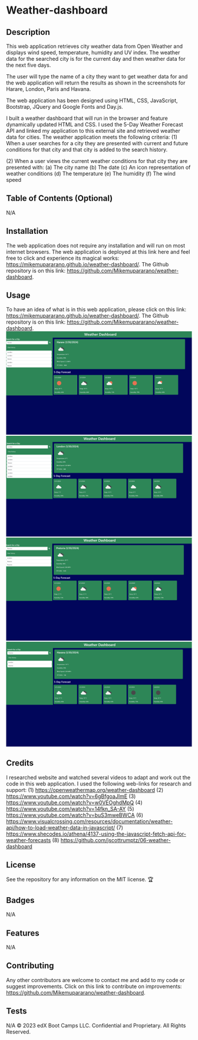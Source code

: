 # Weather-dashboard

## Description 
This web application retrieves city weather data from Open Weather and displays wind speed, temperature, humidity and UV index. The weather data for the searched city is for the current day and then weather data for the next five days.

The user will type the name of a city they want to get weather data for and the web application will return the results as shown in the screenshots for Harare, London, Paris and Havana. 

The web application has been designed using HTML, CSS, JavaScript, Bootstrap, JQuery and Google Fonts and Day.js. 

I built a weather dashboard that will run in the browser and feature dynamically updated HTML and CSS. I used the 5-Day Weather Forecast API and linked my application to this external site and retrieved weather data for cities.
The weather application meets the following criteria:
(1) When a user searches for a city they are presented with current and future conditions for that city and that city is added to the search history.

(2) When a user views the current weather conditions for that city they are presented with:
(a) The city name
(b) The date
(c) An icon representation of weather conditions
(d) The temperature
(e) The humidity
(f) The wind speed



## Table of Contents (Optional)
N/A

## Installation

The web application does not require any installation and will run on most internet browsers. The web application is deployed at this link here and feel free to click and experience its magical works: https://mikemupararano.github.io/weather-dashboard/. The Github repository is on this link: https://github.com/Mikemupararano/weather-dashboard.

## Usage 
To have an idea of what is in this web application, please click on this link: https://mikemupararano.github.io/weather-dashboard/. The Github repository is on this link: https://github.com/Mikemupararano/weather-dashboard.
![A screenshot of weather data for city of Harare:](./assets/images/harare.png)
![A screenshot of weather data for London:](./assets/images/London.png)
![Screenshot for weather data for Pretoria:](./assets/images/Pretoria.png)
![A screenshot for weather data for Havana:](./assets/images/havana.png)
## Credits
I researched website and watched several videos to adapt and work out the code in this web application. I used the following web-links for research and support:
(1) https://openweathermap.org/weather-dashboard
(2) https://www.youtube.com/watch?v=6gBfgoaJImE
(3) https://www.youtube.com/watch?v=w0VEOghdMpQ
(4) https://www.youtube.com/watch?v=14fkn_SA-AY
(5) https://www.youtube.com/watch?v=buS3mweBWCA
(6) https://www.visualcrossing.com/resources/documentation/weather-api/how-to-load-weather-data-in-javascript/
(7) https://www.shecodes.io/athena/4137-using-the-javascript-fetch-api-for-weather-forecasts
(8) https://github.com/jscottrumptz/06-weather-dashboard



## License

See the repository for any information on the MIT license.
🏆 

## Badges
N/A
## Features

N/A
## Contributing

Any other contributors are welcome to contact me and add to my code or suggest improvements. Click on this link to contribute on improvements: https://github.com/Mikemupararano/weather-dashboard.

## Tests
N/A
© 2023 edX Boot Camps LLC. Confidential and Proprietary. All Rights Reserved.

